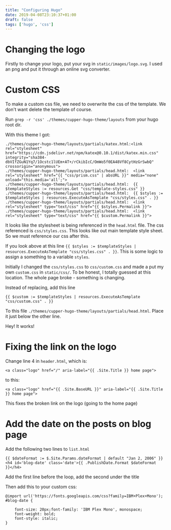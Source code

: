 ```yaml
---
title: "Configuring Hugo"
date: 2019-04-08T23:10:37+01:00
draft: false
tags: ['hugo', 'css']
---
```



# Changing the logo

Firstly to change your logo, put your svg in ```static/images/logo.svg```. I used an png and put it through an online svg converter.

# Custom CSS

To make a custom css file, we need to overwrite the css of the template. We don't want delete the template of course.

Run ``` grep -r 'css' ./themes/cupper-hugo-theme/layouts ``` from your hugo root dir.

With this theme I got:
```
./themes/cupper-hugo-theme/layouts/partials/katex.html:<link rel="stylesheet" href="https://cdn.jsdelivr.net/npm/katex@0.10.1/dist/katex.min.css" integrity="sha384-dbVIfZGuN1Yq7/1Ocstc1lUEm+AT+/rCkibIcC/OmWo5f0EA48Vf8CytHzGrSwbQ" crossorigin="anonymous">
./themes/cupper-hugo-theme/layouts/partials/head.html:  <link rel="stylesheet" href="{{ "css/prism.css" | absURL }}" media="none" onload="this.media='all';">
./themes/cupper-hugo-theme/layouts/partials/head.html:  {{ $templateStyles := resources.Get "css/template-styles.css" }}
./themes/cupper-hugo-theme/layouts/partials/head.html:  {{ $styles := $templateStyles | resources.ExecuteAsTemplate "css/styles.css" . }}
./themes/cupper-hugo-theme/layouts/partials/head.html:  <link rel="stylesheet" type="text/css" href="{{ $styles.Permalink }}">
./themes/cupper-hugo-theme/layouts/partials/head.html:  <link rel="stylesheet" type="text/css" href="{{ $custom.Permalink }}">
```

It looks like the stylesheet is being referenced in the ```head.html``` file. The css referenced is ``css/styles.css``. This looks like out main template style sheet. So we must reference our css after this.


If you look above at this line ```{{ $styles := $templateStyles | resources.ExecuteAsTemplate "css/styles.css" . }}```. This is some logic to assign a something to a variable ```styles```.

Initially I changed the ```css/styles.css``` to ```css/custom.css``` and made a put my own ```custom.css``` in ```static/css/```. To be honest, I totally guessed at this location. The whole page broke - something is changing.


Instead of replacing, add this line

```
{{ $custom := $templateStyles | resources.ExecuteAsTemplate "css/custom.css" . }}
```

To this file ```./themes/cupper-hugo-theme/layouts/partials/head.html```. Place it just below the other line.

Hey! It works!

# Fixing the link on the logo

Change line 4 in ```header.html```, which is:

```<a class="logo" href="/" aria-label="{{ .Site.Title }} home page">```

to this:

```<a class="logo" href="{{ .Site.BaseURL }}" aria-label="{{ .Site.Title }} home page">```

This fixes the broken link on the logo (going to the home page)

# Add the date on the posts on blog page

Add the following two lines to ```list.html```

```
{{ $dateFormat := $.Site.Params.dateFormat | default "Jan 2, 2006" }}
<h4 id='blog-date' class='date'>{{ .PublishDate.Format $dateFormat   }}</h4>
```

Add the first line before the loop, add the second under the title

Then add this to your custom css:
```
@import url('https://fonts.googleapis.com/css?family=IBM+Plex+Mono');
#blog-date {

    font-size: 20px;font-family: 'IBM Plex Mono', monospace;
    font-weight: bold;
    font-style: italic;
}
```